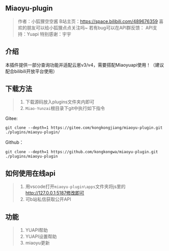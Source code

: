 ## Miaoyu-plugin
> 作者：小狐狸空空酱
> B站主页：https://space.bilibili.com/489676359
> 喜欢的朋友可以给小狐狸点点关注吗~
> 若有bug可以在API群反馈：
> API支持：Yuapi
> 特别感谢：宇宇
## 介绍
本插件提供一部分查询功能并适配云崽v3/v4，需要搭配Miaoyuapi使用！（建议配合bilibili开放平台使用）
## 下载方法
> 1. 下载源码放入plugins文件夹内即可
> 2. `Miao-Yunzai`根目录下git中执行如下指令

Gitee:
```
git clone --depth=1 https://gitee.com/kongkongjiang/miaoyu-plugin.git ./plugins/miaoyu-plugin/
```
Github：
```
git clone --depth=1 https://github.com/kongkongwa/miaoyu-plugin.git ./plugins/miaoyu-plugin
```
## 如何使用在线api
> 1. 用vscode打开`miaoyu-plugin\apps`文件夹将js里的
> http://127.0.0.1:5187修改即可
> 2. 可b站私信获取公开API
## 功能
>  1. YUAPI帮助
>  2. YUAPI设置帮助
>  3. miaoyu更新



